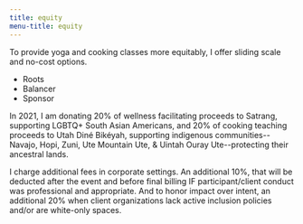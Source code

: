 ```yaml
---
title: equity
menu-title: equity
---
```


To provide yoga and cooking classes more equitably, I offer sliding scale and no-cost options. 

- Roots 
- Balancer
- Sponsor 

In 2021, I am donating 20% of wellness facilitating proceeds to Satrang, supporting LGBTQ+ South Asian Americans, and 20% of cooking teaching proceeds to Utah Diné Bikéyah, supporting indigenous communities--Navajo, Hopi, Zuni, Ute Mountain Ute, & Uintah Ouray Ute--protecting their ancestral lands.

I charge additional fees in corporate settings. An additional 10%, that will be deducted after the event and before final billing IF participant/client conduct was professional and appropriate. And to honor impact over intent, an additional 20% when client organizations lack active inclusion policies and/or are white-only spaces. 
